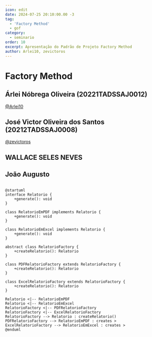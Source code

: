 ```yaml
---
icon: edit
date: 2024-07-25 20:10:00.00 -3
tag:
  - 'Factory Method'
  - gof
category:
  - seminario
order: 10
excerpt: Apresentação do Padrão de Projeto Factory Method
author: Arlei10, zevictoros
---
```

# Factory Method


## Árlei Nóbrega Oliveira (20221TADSSAJ0012) 

[@Arlei10](https://github.com/Arlei10)

<!-- @include: ../../../includes/factory_method/seminario-1-Arlei10/README.md -->



## José Victor Oliveira dos Santos (20212TADSSAJ0008) 

[@zevictoros](https://github.com/zevictoros) 

<!-- @include: ../../../includes/factory_method/seminario-1-zevictoros/README.md -->


## WALLACE SELES NEVES



## João Augusto

```plantuml

@startuml
interface Relatorio {
    +generate(): void
}

class RelatorioEmPDF implements Relatorio {
    +generate(): void
}

class RelatorioEmExcel implements Relatorio {
    +generate(): void
}

abstract class RelatorioFactory {
    +createRelatorio(): Relatorio
}

class PDFRelatorioFactory extends RelatorioFactory {
    +createRelatorio(): Relatorio
}

class ExcelRelatorioFactory extends RelatorioFactory {
    +createRelatorio(): Relatorio
}

Relatorio <|-- RelatorioEmPDF
Relatorio <|-- RelatorioEmExcel
RelatorioFactory <|-- PDFRelatorioFactory
RelatorioFactory <|-- ExcelRelatorioFactory
RelatorioFactory --> Relatorio : createRelatorio()
PDFRelatorioFactory --> RelatorioEmPDF : creates >
ExcelRelatorioFactory --> RelatorioEmExcel : creates >
@enduml


```
